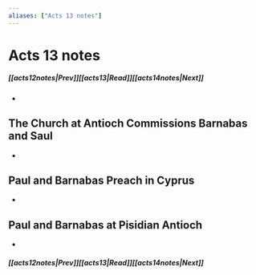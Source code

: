 ```yaml
---
aliases: ["Acts 13 notes"]
---
```

# Acts 13 notes
##### <span class=arrow-left></span>[[acts12notes|Prev]]<span class=navigation-separator></span>[[acts13|Read]]<span class=navigation-separator></span>[[acts14notes|Next]]<span class=arrow-right></span>
- 
## The Church at Antioch Commissions Barnabas and Saul
- 
## Paul and Barnabas Preach in Cyprus
- 
## Paul and Barnabas at Pisidian Antioch
- 
##### <span class=arrow-left></span>[[acts12notes|Prev]]<span class=navigation-separator></span>[[acts13|Read]]<span class=navigation-separator></span>[[acts14notes|Next]]<span class=arrow-right></span>